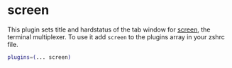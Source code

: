 # screen
This plugin sets title and hardstatus of the tab window for [screen](https://www.gnu.org/software/screen/),
the terminal multiplexer.
To use it add `screen` to the plugins array in your zshrc file.
```zsh
plugins=(... screen)
```
